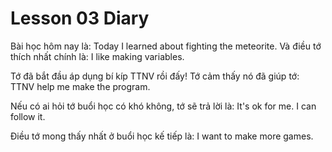 # Lesson 03 Diary

Bài học hôm nay là: Today I learned about fighting the meteorite. Và điều tớ thích nhất chính là: I like making variables.

Tớ đã bắt đầu áp dụng bí kíp TTNV rồi đấy! Tớ cảm thấy nó đã giúp tớ: TTNV help me make the program.

Nếu có ai hỏi tớ buổi học có khó không, tớ sẽ trả lời là: It's ok for me. I can follow it.

Điều tớ mong thấy nhất ở buổi học kế tiếp là: I want to make more games.
